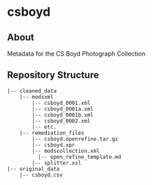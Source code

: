 # csboyd

## About
Metadata for the CS Boyd Photograph Collection

## Repository Structure

```
|-- cleaned_data
    |-- modsxml
        |-- csboyd_0001.xml
        |-- csboyd_0001a.xml
        |-- csboyd_0001b.xml
        |-- csboyd_0002.xml
        |-- etc.
    |-- remediation_files
        |-- csboyd.openrefine.tar.gz
        |-- csboyd.xpr
        |-- modscollection.xml
	      |-- open_refine_template.md
        |-- splitter.xsl
|-- original_data
    |-- csboyd.csv
